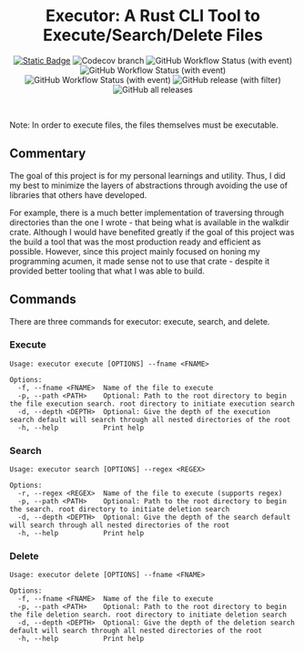<div align="center">

# Executor: A Rust CLI Tool to Execute/Search/Delete Files

<a href="https://www.rust-lang.org/learn">![Static Badge](https://img.shields.io/badge/language-rust_1.7%2B-orange?style=for-the-badge)</a>
![Codecov branch](https://img.shields.io/codecov/c/github/jozhw/executor/main?style=for-the-badge)
![GitHub Workflow Status (with event)](https://img.shields.io/github/actions/workflow/status/jozhw/executor/test.yml?style=for-the-badge&label=tests)
![GitHub Workflow Status (with event)](https://img.shields.io/github/actions/workflow/status/jozhw/executor/check.yml?style=for-the-badge&label=Checks)
![GitHub Workflow Status (with event)](https://img.shields.io/github/actions/workflow/status/jozhw/executor/release.yml?style=for-the-badge&label=release)
![GitHub release (with filter)](https://img.shields.io/github/v/release/jozhw/executor?style=for-the-badge)
![GitHub all releases](https://img.shields.io/github/downloads/jozhw/executor/total?style=for-the-badge)

</div>

</div>

<div align="center">

<br>

</div>

Note: In order to execute files, the files themselves must be executable.

## Commentary

The goal of this project is for my personal learnings and utility. Thus, I did
my best to minimize the layers of abstractions through avoiding the use of libraries that
others have developed.

For example, there is a much better implementation of traversing through directories
than the one I wrote - that being what is available in the walkdir crate. Although I would have benefited
greatly if the goal of this project was the build a tool that was the most
production ready and efficient as possible. However, since this project mainly
focused on honing my programming acumen, it made sense not to use that crate -
despite it provided better tooling that what I was able to build.

## Commands

There are three commands for executor: execute, search, and delete.

### Execute

```
Usage: executor execute [OPTIONS] --fname <FNAME>

Options:
  -f, --fname <FNAME>  Name of the file to execute
  -p, --path <PATH>    Optional: Path to the root directory to begin the file execution search. root directory to initiate execution search
  -d, --depth <DEPTH>  Optional: Give the depth of the execution search default will search through all nested directories of the root
  -h, --help           Print help
```

### Search

```
Usage: executor search [OPTIONS] --regex <REGEX>

Options:
  -r, --regex <REGEX>  Name of the file to execute (supports regex)
  -p, --path <PATH>    Optional: Path to the root directory to begin the search. root directory to initiate deletion search
  -d, --depth <DEPTH>  Optional: Give the depth of the search default will search through all nested directories of the root
  -h, --help           Print help
```

### Delete

```
Usage: executor delete [OPTIONS] --fname <FNAME>

Options:
  -f, --fname <FNAME>  Name of the file to execute
  -p, --path <PATH>    Optional: Path to the root directory to begin the file deletion search. root directory to initiate deletion search
  -d, --depth <DEPTH>  Optional: Give the depth of the deletion search default will search through all nested directories of the root
  -h, --help           Print help
```
